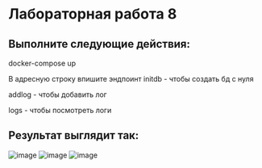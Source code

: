 # Лабораторная работа 8

## Выполните следующие действия:

docker-compose up

В адресную строку впишите эндпоинт
initdb - чтобы создать бд с нуля

addlog - чтобы добавить лог

logs - чтобы посмотреть логи


## Результат выглядит так:
![image](https://user-images.githubusercontent.com/60619963/212753066-eac013c6-660c-4bf0-8441-bc5ea8fcc78e.png)
![image](https://user-images.githubusercontent.com/60619963/212753109-e6aa9f9b-4ee7-471d-9f95-3797adffa027.png)
![image](https://user-images.githubusercontent.com/60619963/212753146-8ed197f3-5997-4603-b6fa-1533b5b88b70.png)
